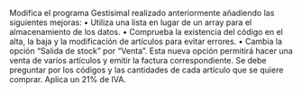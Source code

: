 Modifica el programa Gestisimal realizado anteriormente añadiendo las siguientes mejoras:
• Utiliza una lista en lugar de un array para el almacenamiento de los datos.
• Comprueba la existencia del código en el alta, la baja y la modificación de artículos para evitar errores.
• Cambia la opción “Salida de stock” por “Venta”. Esta nueva opción permitirá hacer una venta de varios artículos y emitir la factura correspondiente. Se debe preguntar por los códigos y las cantidades
de cada artículo que se quiere comprar. Aplica un 21% de IVA.